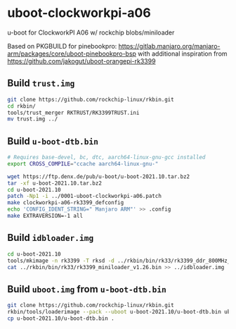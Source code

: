 # uboot-clockworkpi-a06

u-boot for ClockworkPI A06 w/ rockchip blobs/miniloader

Based on PKGBUILD for pinebookpro: https://gitlab.manjaro.org/manjaro-arm/packages/core/uboot-pinebookpro-bsp
with additional inspiration from https://github.com/jakogut/uboot-orangepi-rk3399

## Build `trust.img`

```bash
git clone https://github.com/rockchip-linux/rkbin.git
cd rkbin/
tools/trust_merger RKTRUST/RK3399TRUST.ini
mv trust.img ../
```

## Build `u-boot-dtb.bin`

```bash
# Requires base-devel, bc, dtc, aarch64-linux-gnu-gcc installed
export CROSS_COMPILE="ccache aarch64-linux-gnu-"

wget https://ftp.denx.de/pub/u-boot/u-boot-2021.10.tar.bz2
tar -xf u-boot-2021.10.tar.bz2
cd u-boot-2021.10
patch -Np1 -i ../0001-uboot-clockworkpi-a06.patch
make clockworkpi-a06-rk3399_defconfig
echo 'CONFIG_IDENT_STRING=" Manjaro ARM"' >> .config
make EXTRAVERSION=-1 all
```

## Build `idbloader.img`

```bash
cd u-boot-2021.10
tools/mkimage -n rk3399 -T rksd -d ../rkbin/bin/rk33/rk3399_ddr_800MHz_v1.25.bin ../idbloader.img
cat ../rkbin/bin/rk33/rk3399_miniloader_v1.26.bin >> ../idbloader.img
```

## Build `uboot.img` from `u-boot-dtb.bin`

```bash
git clone https://github.com/rockchip-linux/rkbin.git
rkbin/tools/loaderimage --pack --uboot u-boot-2021.10/u-boot-dtb.bin uboot.img 0x200000
cp u-boot-2021.10/u-boot-dtb.bin .
```
